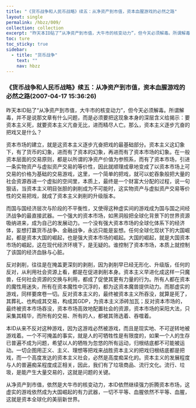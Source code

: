 ```yaml
---
title: "《货币战争和人民币战略》续五：从净资产到市值，资本血腥游戏的必然之路"
layout: single
permalink: /hbzz/009/
collection: collection
excerpt: "昨天本ID贴了“从净资产到市值，大牛市的核变动力”，但今天必须解毒。所谓解毒，并不是说那文章有什么问题，而是必须要把这现象本身的深层含义给揭示：要资本主义死，就要资本主义亢奋无比，进而精尽人亡。那么，资本主义逐步亢奋的把戏又是什么？"
toc: ture
toc_sticky: true
sidebar:
  - title: "货币战争"
    text: ""
    nav: hbzz
---
```


### 《货币战争和人民币战略》续五：从净资产到市值，资本血腥游戏的必然之路(2007-04-17 15:36:26) 

昨天本ID贴了“从净资产到市值，大牛市的核变动力”，但今天必须解毒。所谓解毒，并不是说那文章有什么问题，而是必须要把这现象本身的深层含义给揭示：要资本主义死，就要资本主义亢奋无比，进而精尽人亡。那么，资本主义逐步亢奋的把戏又是什么？

资本市场的建立，就是这资本主义逐步亢奋把戏的最基础部分。资本主义这幻象下，有了货币的幻象，进而有了资本的幻象，再进而有了资本市场的幻象。在一般资本层面的交易原则，都是以所谓的净资产价值为参照系，而有了资本市场，引进一条实物资产与虚拟资产交易的等价性，因此就顺理成章地变成了以资本市场上可交易的价格为基础的交易游戏，这里，一个简单的把戏，就可以蛇吞象般把大量的社会资源吞进一个虚拟的空间里，本质上，最终是一个财富大分配的过程，说一句狠话，当资本主义明目张胆的剥削成为不可能时，这实物资产与虚拟资产交易等价性的交易把戏，就成了资本主义剥削的升级版本。

而国与国经济层次与阶段的不平衡性，又使得这种虚实间的游戏成为国与国之间经济战争的最直接武器。一个强大的资本市场，如黑洞般把全球化背景下的世界资源吸纳进来，成为自己的发展动力。一个没有强大资本市场的全球化体系下的经济体，妄想打赢货币战争、金融战争，永远只能是妄想。任何全球化现状下的大国崛起，都是资本大国的崛起，也是强大资本市场的崛起。大国的崛起，就是大国资本市场的崛起，这在现代经济环境下，是无疑的。谁控制了资本市场，本质上就控制了该国的经济血脉与心脏。

反对剥削，往往是在掩盖更深刻的剥削，因为剥削早已经无形化、升级版，任何的反对，从利用社会资源上看，都是在促进剥削本身。资本主义早进化成这样一只魔兽，任何社会资源的交换与利用，都成了促使其更有力量的行为。所有人都在资本的魔性用迷失，所有在资本魔性中沉浮的，都为这资本魔兽提供动力。而那虚实的游戏，同样要席卷一切。反对资本主义的，最终被资本主义所吞没，就算是死了，其葬礼、也构成其交易，构成其GDP，为资本主义添砖加瓦；反对资本市场的，最终被资本市场吞没，资本市场高效地配置社会的资源，资本市场的采阳大法，只采集其精华，而所有的交易、所有的人，都被其筛选着、吞噬着。

本ID从来不反对这种游戏，因为这游戏必然被游戏，而且是现实地、不可逆转地被游戏着。一个不可掩盖的事实，就是人的可牺牲性是有限度的，如果一个人的生存已普遍不成为问题，希望以人的牺牲为忽悠的所有运动，归根结底都不可能被运动。一切企图用正义、主义、理想等把戏来战胜资本主义的把戏归根结底都是把戏，而一个高度发达的资本主义社会，必然是高度痴呆化的。资本主义的发展程度与人的普遍痴呆程度成正相关，因此，我们有了垃圾商品、流行文化。流行、垃圾，是能产生大量交易的，这就是问题的关键。

从净资产到市值，依然是大牛市的核变动力，本ID依然继续强力折腾资本市场，这虚实的游戏依然成为大国崛起的有力武器，一切不平等、血腥依然不平等、血腥，这就是资本全球化的美丽新世界。